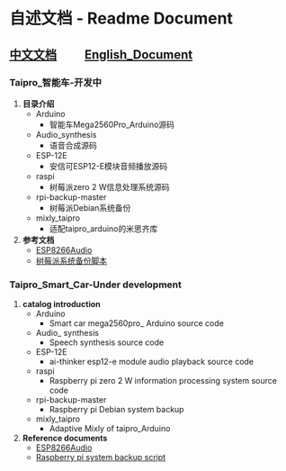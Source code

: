 # 自述文档 - Readme Document
## [中文文档](#Taipro_智能车)&nbsp;&nbsp;&nbsp;&nbsp;&nbsp;&nbsp;&nbsp;&nbsp;&nbsp;&nbsp;[English_Document](#taipro_smart_car)

### Taipro_智能车-开发中
1. **目录介绍**
   * Arduino
     * 智能车Mega2560Pro_Arduino源码
   * Audio_synthesis
     * 语音合成源码
   * ESP-12E
     * 安信可ESP12-E模块音频播放源码
   * raspi
     * 树莓派zero 2 W信息处理系统源码
   * rpi-backup-master
     * 树莓派Debian系统备份
   * mixly_taipro
     * 适配taipro_arduino的米思齐库
2. **参考文档**
   * [ESP8266Audio](https://github.com/earlephilhower/ESP8266Audio)     
   * [树莓派系统备份脚本](https://github.com/nanhantianyi/rpi-backup)

### Taipro_Smart_Car-Under development
1. **catalog introduction**
   * Arduino
     * Smart car mega2560pro_ Arduino source code
   * Audio_ synthesis
     * Speech synthesis source code
   * ESP-12E
     * ai-thinker esp12-e module audio playback source code
   * raspi
     * Raspberry pi zero 2 W information processing system source code
   * rpi-backup-master
     * Raspberry pi Debian system backup
   * mixly_taipro
     * Adaptive Mixly of taipro_Arduino 
2. **Reference documents**
   * [ESP8266Audio](https://github.com/earlephilhower/ESP8266Audio)     
   * [Raspberry pi system backup script](https://github.com/nanhantianyi/rpi-backup)